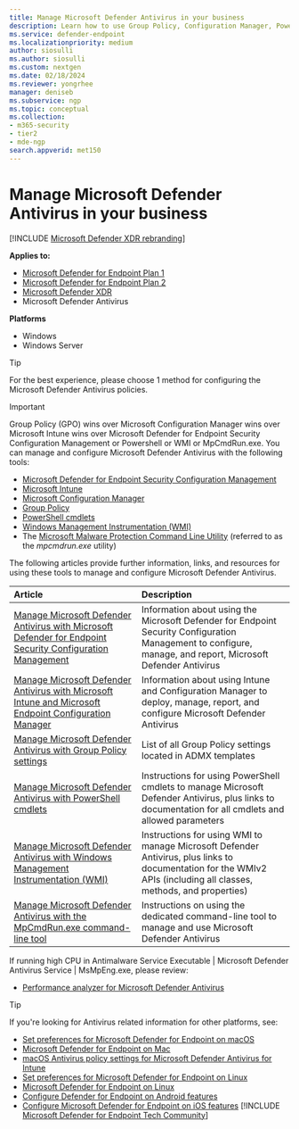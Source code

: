 ```yaml
---
title: Manage Microsoft Defender Antivirus in your business
description: Learn how to use Group Policy, Configuration Manager, PowerShell, WMI, Intune, and the command line to manage Microsoft Defender Antivirus
ms.service: defender-endpoint
ms.localizationpriority: medium
author: siosulli
ms.author: siosulli
ms.custom: nextgen
ms.date: 02/18/2024
ms.reviewer: yongrhee
manager: deniseb
ms.subservice: ngp
ms.topic: conceptual
ms.collection: 
- m365-security
- tier2
- mde-ngp
search.appverid: met150
---
```


# Manage Microsoft Defender Antivirus in your business

[!INCLUDE [Microsoft Defender XDR rebranding](../includes/microsoft-defender.md)]


**Applies to:**

- [Microsoft Defender for Endpoint Plan 1](microsoft-defender-endpoint.md)
- [Microsoft Defender for Endpoint Plan 2](microsoft-defender-endpoint.md)
- [Microsoft Defender XDR](/defender-xdr)
- Microsoft Defender Antivirus

**Platforms**
- Windows
- Windows Server

> [!TIP]
> For the best experience, please choose 1 method for configuring the Microsoft Defender Antivirus policies.

> [!IMPORTANT]
> Group Policy (GPO) wins over Microsoft Configuration Manager wins over Microsoft Intune wins over Microsoft Defender for Endpoint Security Configuration Management or Powershell or WMI or MpCmdRun.exe.
You can manage and configure Microsoft Defender Antivirus with the following tools:
- [Microsoft Defender for Endpoint Security Configuration Management](/mem/intune/protect/mde-security-integration)
- [Microsoft Intune](/mem/intune/protect/endpoint-security-antivirus-policy)
- [Microsoft Configuration Manager](/mem/configmgr/protect/deploy-use/endpoint-protection-configure)
- [Group Policy](./use-group-policy-microsoft-defender-antivirus.md)
- [PowerShell cmdlets](./use-powershell-cmdlets-microsoft-defender-antivirus.md)
- [Windows Management Instrumentation (WMI)](./use-wmi-microsoft-defender-antivirus.md)
- The [Microsoft Malware Protection Command Line Utility](./command-line-arguments-microsoft-defender-antivirus.md) (referred to as the *mpcmdrun.exe* utility)

The following articles provide further information, links, and resources for using these tools to manage and configure Microsoft Defender Antivirus.

|Article|Description|
|:---|:---|
|[Manage Microsoft Defender Antivirus with Microsoft Defender for Endpoint Security Configuration Management](/mem/intune/protect/mde-security-integration)|Information about using the Microsoft Defender for Endpoint Security Configuration Management to configure, manage, and report, Microsoft Defender Antivirus|
|[Manage Microsoft Defender Antivirus with Microsoft Intune and Microsoft Endpoint Configuration Manager](use-intune-config-manager-microsoft-defender-antivirus.md)|Information about using Intune and Configuration Manager to deploy, manage, report, and configure Microsoft Defender Antivirus|
|[Manage Microsoft Defender Antivirus with Group Policy settings](use-group-policy-microsoft-defender-antivirus.md)|List of all Group Policy settings located in ADMX templates|
|[Manage Microsoft Defender Antivirus with PowerShell cmdlets](use-powershell-cmdlets-microsoft-defender-antivirus.md)|Instructions for using PowerShell cmdlets to manage Microsoft Defender Antivirus, plus links to documentation for all cmdlets and allowed parameters|
|[Manage Microsoft Defender Antivirus with Windows Management Instrumentation (WMI)](use-wmi-microsoft-defender-antivirus.md)|Instructions for using WMI to manage Microsoft Defender Antivirus, plus links to documentation for the WMIv2 APIs (including all classes, methods, and properties)|
|[Manage Microsoft Defender Antivirus with the MpCmdRun.exe command-line tool](command-line-arguments-microsoft-defender-antivirus.md)|Instructions on using the dedicated command-line tool to manage and use Microsoft Defender Antivirus|

If running high CPU in Antimalware Service Executable | Microsoft Defender Antivirus Service | MsMpEng.exe, please review:
- [Performance analyzer for Microsoft Defender Antivirus](tune-performance-defender-antivirus.md)
> [!TIP]
> If you're looking for Antivirus related information for other platforms, see:
> - [Set preferences for Microsoft Defender for Endpoint on macOS](mac-preferences.md)
> - [Microsoft Defender for Endpoint on Mac](microsoft-defender-endpoint-mac.md)
> - [macOS Antivirus policy settings for Microsoft Defender Antivirus for Intune](/mem/intune/protect/antivirus-microsoft-defender-settings-macos)
> - [Set preferences for Microsoft Defender for Endpoint on Linux](linux-preferences.md)
> - [Microsoft Defender for Endpoint on Linux](microsoft-defender-endpoint-linux.md)
> - [Configure Defender for Endpoint on Android features](android-configure.md)
> - [Configure Microsoft Defender for Endpoint on iOS features](ios-configure-features.md)
[!INCLUDE [Microsoft Defender for Endpoint Tech Community](../includes/defender-mde-techcommunity.md)]
